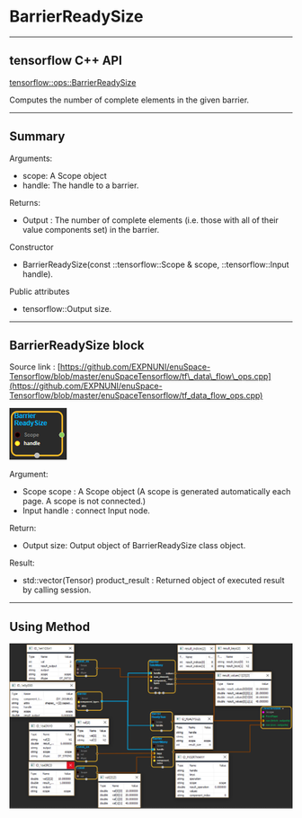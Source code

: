 # BarrierReadySize

---

## tensorflow C++ API

[tensorflow::ops::BarrierReadySize](https://www.tensorflow.org/api_docs/cc/class/tensorflow/ops/barrier-ready-size)

Computes the number of complete elements in the given barrier.

---

## Summary

Arguments:

* scope: A Scope object
* handle: The handle to a barrier.

Returns:

* Output : The number of complete elements \(i.e. those with all of their value components set\) in the barrier.

Constructor

* BarrierReadySize\(const ::tensorflow::Scope & scope, ::tensorflow::Input handle\).

Public attributes

* tensorflow::Output size.

---

## BarrierReadySize block

Source link : [https://github.com/EXPNUNI/enuSpace-Tensorflow/blob/master/enuSpaceTensorflow/tf\_data\_flow\_ops.cpp](https://github.com/EXPNUNI/enuSpace-Tensorflow/blob/master/enuSpaceTensorflow/tf_data_flow_ops.cpp)

![](/assets/dataflow_BarrierReadySize_Symbol.png)

Argument:

* Scope scope : A Scope object \(A scope is generated automatically each page. A scope is not connected.\)
* Input handle : connect Input node.

Return:

* Output  size: Output object of BarrierReadySize class object.

Result:

* std::vector\(Tensor\) product\_result : Returned object of executed result by calling session.

---

## Using Method

![](/assets/dataflow_Barrier_Method.png)

